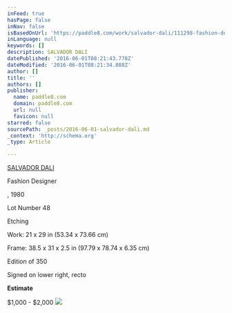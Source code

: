 ```yaml
---
inFeed: true
hasPage: false
inNav: false
isBasedOnUrl: 'https://paddle8.com/work/salvador-dali/111298-fashion-designer/'
inLanguage: null
keywords: []
description: SALVADOR DALI
datePublished: '2016-06-01T08:21:43.778Z'
dateModified: '2016-06-01T08:21:34.888Z'
author: []
title: ''
authors: []
publisher:
  name: paddle8.com
  domain: paddle8.com
  url: null
  favicon: null
starred: false
sourcePath: _posts/2016-06-01-salvador-dali.md
_context: 'http://schema.org'
_type: Article

---
```

[SALVADOR DALI][0]

Fashion Designer

, 1980

Lot Number 48

Etching

Work: 21 x 29 in (53.34 x 73.66 cm)

Frame: 38.5 x 31 x 2.5 in (97.79 x 78.74 x 6.35 cm)

Edition of 350

Signed on lower right, recto

**Estimate**

$1,000 - $2,000
![](https://assets.paddle8.com/media/artwork/artworkimageproxy/1464275867-y7iejpaxxymkzgm1ykge-xl.jpg)

[0]: https://paddle8.com/artists/salvador-dali